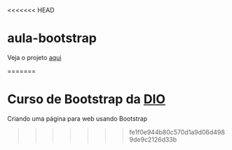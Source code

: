 <<<<<<< HEAD
# aula-bootstrap

Veja o projeto [aqui](https://gustavo-2.github.io/aula-bootstrap/)

=======
# Curso de Bootstrap da [DIO](https://web.digitalinnovation.one)


Criando uma página para web usando Bootstrap
>>>>>>> fe1f0e944b80c570d1a9d06d4989de9c2126d33b
